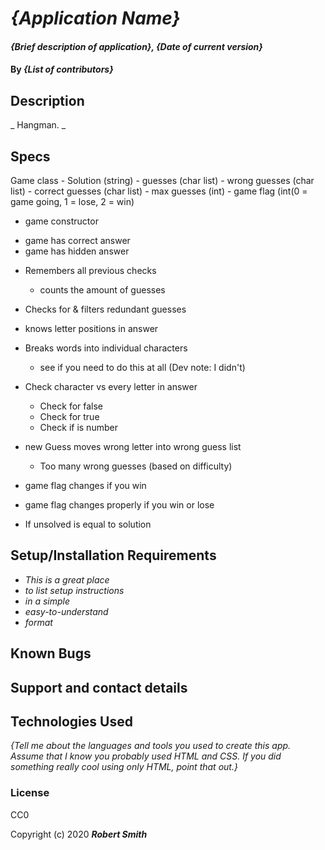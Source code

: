 # _{Application Name}_

#### _{Brief description of application}, {Date of current version}_

#### By _**{List of contributors}**_

## Description

_ Hangman. _

## Specs

Game class
    - Solution (string)
    - guesses (char list)
    - wrong guesses (char list)
    - correct guesses (char list)
    - max guesses (int)
    - game flag (int(0 = game going, 1 = lose, 2 = win)

* game constructor
 - game has correct answer
 - game has hidden answer

* Remembers all previous checks
    - counts the amount of guesses

* Checks for & filters redundant guesses
* knows letter positions in answer
* Breaks words into individual characters
    - see if you need to do this at all (Dev note: I didn't)
* Check character vs every letter in answer
    - Check for false
    - Check for true
    - Check if is number

* new Guess moves wrong letter into wrong guess list 
    + Too many wrong guesses (based on difficulty)
* game flag changes if you win

* game flag changes properly if you win or lose
* If unsolved is equal to solution
## Setup/Installation Requirements

* _This is a great place_
* _to list setup instructions_
* _in a simple_
* _easy-to-understand_
* _format_

## Known Bugs



## Support and contact details



## Technologies Used

_{Tell me about the languages and tools you used to create this app. Assume that I know you probably used HTML and CSS. If you did something really cool using only HTML, point that out.}_

### License

CC0

Copyright (c) 2020 **_Robert Smith_**